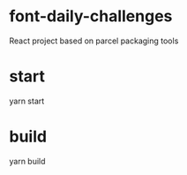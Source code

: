 # font-daily-challenges
React project based on parcel packaging tools
# start
yarn start
# build
yarn build
